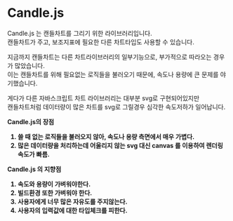 # Candle.js
<p>
Candle.js 는 캔들차트를 그리기 위한 라이브러리입니다.<br/>
캔들차트가 주고, 보조지표에 필요한 다른 차트타입도 사용할 수 있습니다.
</p>
<p>
지금까지 캔들차트는 다른 차트라이브러리의 일부기능으로, 부가적으로 따라오는 경우가 많았습니다.<br/>
이는 캔들차트를 위해 필요없는 로직들을 불러오기 때문에, 속도나 용량에 큰 문제를 야기했습니다.
</p>
<p>
게다가 다른 자바스크립트 차트 라이브러리는 대부분 svg로 구현되어있지만<br/>
캔들차트처럼 데이터량이 많은 차트를 svg로 그릴경우 심각한 속도저하가 일어납니다.
</p>
<p>
<b>Candle.js의 장점<b>
    <ol>
     <li>쓸 때 없는 로직들을 불러오지 않아, 속도나 용량 측면에서 매우 가볍다.</li>
     <li>많은 데이터량을 처리하는데 어울리지 않는 svg 대신 canvas 를 이용하여 렌더링 속도가 빠름.</li>
    </ol>
</p>
<p>
<b>Candle.js 의 지향점<b>
  <ol>
    <li>속도와 용량이 가벼워야한다.</li>
    <li>빌드환경 또한 가벼워야 한다.</li>
    <li>사용자에게 너무 많은 자유도를 주지않는다.</li>
    <li>사용자의 입력값에 대한 타입체크를 피한다.</li>
  </ol>
</p>
